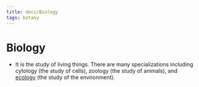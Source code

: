 ```yaml
---
title: docs/Biology
tags: botany
---
```


# Biology
- It is the study of living things. There are many specializations including cytology (the study of cells), zoology (the study of animals), and [ecology](Ecology.md) (the study of the environment).